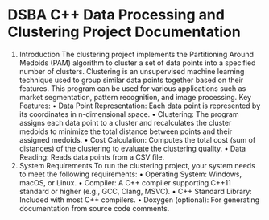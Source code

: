 # **DSBA C++ Data Processing and Clustering Project Documentation**
1. Introduction
The clustering project implements the Partitioning Around Medoids (PAM) algorithm to cluster a set of data points into a specified number of clusters. Clustering is an unsupervised machine learning technique used to group similar data points together based on their features. This program can be used for various applications such as market segmentation, pattern recognition, and image processing.
Key Features:
 • Data Point Representation: Each data point is represented by its coordinates in n-dimensional space.
 • Clustering: The program assigns each data point to a cluster and recalculates the cluster medoids to minimize the total distance between points and their assigned medoids.
 • Cost Calculation: Computes the total cost (sum of distances) of the clustering to evaluate the clustering quality.
 • Data Reading: Reads data points from a CSV file.
2. System Requirements
To run the clustering project, your system needs to meet the following requirements:
 • Operating System: Windows, macOS, or Linux.
 • Compiler: A C++ compiler supporting C++11 standard or higher (e.g., GCC, Clang, MSVC).
 • C++ Standard Library: Included with most C++ compilers.
 • Doxygen (optional): For generating documentation from source code comments.

